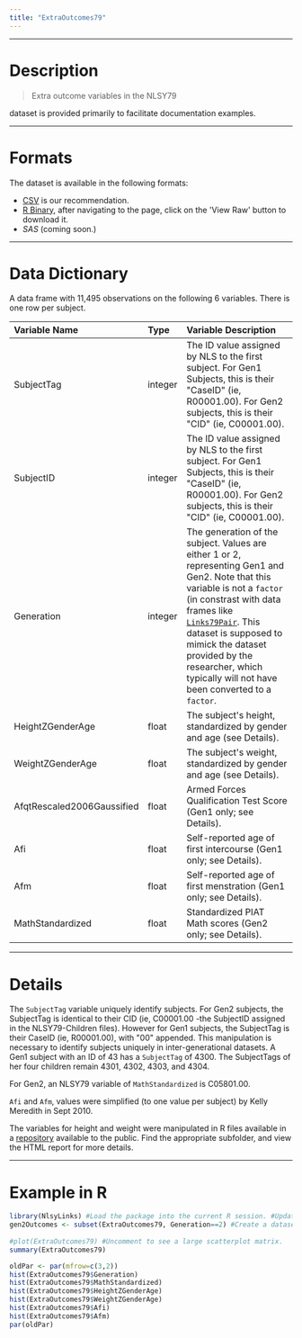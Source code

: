 ```yaml
---
title: "ExtraOutcomes79"
---
```


***
# Description

> Extra outcome variables in the NLSY79

 dataset is provided primarily to facilitate documentation examples.
 
***
# Formats
The dataset is available in the following formats:

 * [CSV](https://raw.githubusercontent.com/LiveOak/NlsyLinksDetermination/master/ForDistribution/Outcomes/ExtraOutcomes79.csv) is our recommendation.
 * [R Binary](https://github.com/LiveOak/NlsyLinks/blob/master/data/ExtraOutcomes79.rda), after navigating to the page, click on the 'View Raw' button to download it.
 * *SAS* (coming soon.)

***
# Data Dictionary

A data frame with 11,495 observations on the following 6 variables. There is one row per subject.  

| Variable Name | Type | Variable Description |
| :------------ | :--- | :------------------- |
| SubjectTag | integer | The ID value assigned by NLS to the first subject.  For Gen1 Subjects, this is their "CaseID" (ie, R00001.00).  For Gen2 subjects, this is their "CID" (ie, C00001.00). |
| SubjectID | integer | The ID value assigned by NLS to the first subject.  For Gen1 Subjects, this is their "CaseID" (ie, R00001.00).  For Gen2 subjects, this is their "CID" (ie, C00001.00). |
| Generation | integer | The generation of the subject.  Values are either 1 or 2, representing Gen1 and Gen2.  Note that this variable is not a  `factor` (in constrast with data frames like [`Links79Pair`](./data_links_79_pair.html).  This dataset is supposed to mimick the dataset provided by the researcher, which typically will not have been converted to a `factor`. |
| HeightZGenderAge | float | The subject's height, standardized by gender and age (see Details). |
| WeightZGenderAge | float | The subject's weight, standardized by gender and age (see Details). |
| AfqtRescaled2006Gaussified | float | Armed Forces Qualification Test Score (Gen1 only; see Details). |
| Afi | float | Self-reported age of first intercourse (Gen1 only; see Details). |
| Afm | float | Self-reported age of first menstration (Gen1 only; see Details). |
| MathStandardized | float |  Standardized PIAT Math scores (Gen2 only; see Details). |


***
# Details
The `SubjectTag` variable uniquely identify subjects.  For Gen2
subjects, the SubjectTag is identical to their CID (ie, C00001.00 -the
SubjectID assigned in the NLSY79-Children files).  However for Gen1
subjects, the SubjectTag is their CaseID (ie, R00001.00), with "00"
appended.  This manipulation is necessary to identify subjects uniquely in
inter-generational datasets.  A Gen1 subject with an ID of 43 has a
`SubjectTag` of 4300.  The SubjectTags of her four children remain
4301, 4302, 4303, and 4304.

For Gen2, an NLSY79 variable of `MathStandardized` is C05801.00.

`Afi` and `Afm`, values were simplified
(to one value per subject) by Kelly Meredith in Sept 2010.

The variables for height and weight were manipulated in R files available in a 
[repository](https://github.com/LiveOak/NlsyLinksDetermination/tree/master/ForDistribution/Outcomes) available to the public.
Find the appropriate subfolder, and view the HTML report for more details.

***
# Example in R
```r
library(NlsyLinks) #Load the package into the current R session. #Update with `devtools::install_github("LiveOak/NlsyLinks")`
gen2Outcomes <- subset(ExtraOutcomes79, Generation==2) #Create a dataset of only Gen2 subjects.
                  
#plot(ExtraOutcomes79) #Uncomment to see a large scatterplot matrix.
summary(ExtraOutcomes79)

oldPar <- par(mfrow=c(3,2))
hist(ExtraOutcomes79$Generation)
hist(ExtraOutcomes79$MathStandardized)
hist(ExtraOutcomes79$HeightZGenderAge)
hist(ExtraOutcomes79$WeightZGenderAge)
hist(ExtraOutcomes79$Afi)
hist(ExtraOutcomes79$Afm)
par(oldPar)
```

